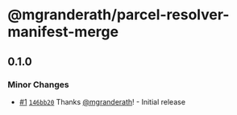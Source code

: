 # @mgranderath/parcel-resolver-manifest-merge

## 0.1.0
### Minor Changes



- [#1](https://github.com/mgranderath/parcel-webextension-plugins/pull/1) [`146bb20`](https://github.com/mgranderath/parcel-webextension-plugins/commit/146bb20886226791cc436f66b950cba3e7993fe9) Thanks [@mgranderath](https://github.com/mgranderath)! - Initial release
